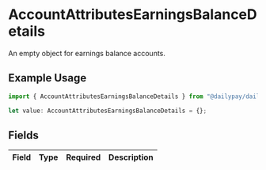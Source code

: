 # AccountAttributesEarningsBalanceDetails

An empty object for earnings balance accounts.

## Example Usage

```typescript
import { AccountAttributesEarningsBalanceDetails } from "@dailypay/dailypay/models";

let value: AccountAttributesEarningsBalanceDetails = {};
```

## Fields

| Field       | Type        | Required    | Description |
| ----------- | ----------- | ----------- | ----------- |